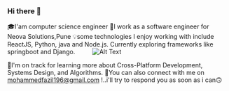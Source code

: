 ### Hi there 👋

🎓I'am computer science engineer
💫I work as a software engineer for Neova Solutions,Pune
💡some technologies I enjoy working with include ReactJS, Python, java and Node.js. Currently exploring 
frameworks like springboot and Django.&nbsp;&nbsp;&nbsp;&nbsp;&nbsp;&nbsp;&nbsp;&nbsp;&nbsp; ![Alt Text](https://media.giphy.com/media/xT9IgzoKnwFNmISR8I/giphy.gif)




💫I'm on track for learning more about Cross-Platform Development, Systems Design, and Algorithms.
📧You can also connect with me on mohammedfazil196@gmail.com !..i'll try to respond you as soon as i can🙃 
